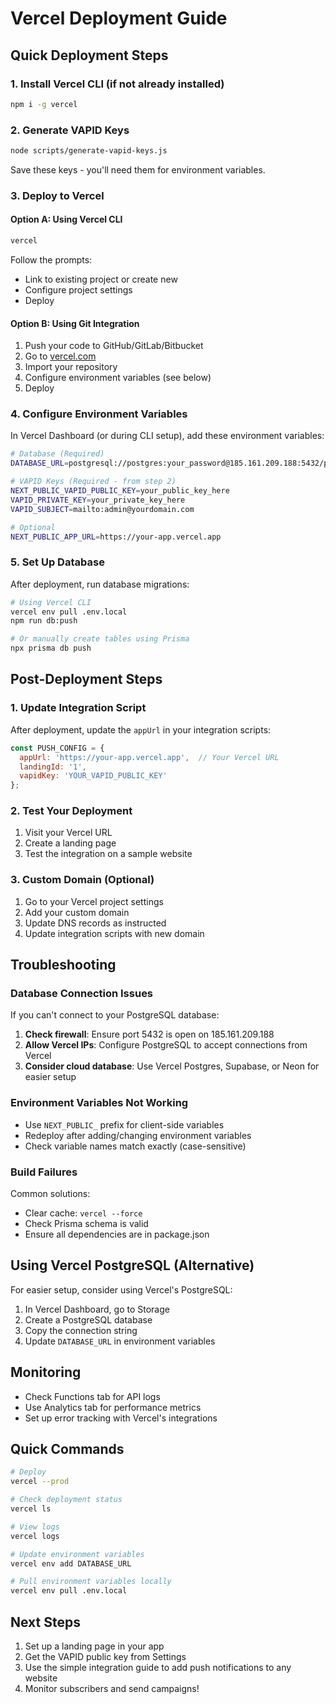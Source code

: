 # Vercel Deployment Guide

## Quick Deployment Steps

### 1. Install Vercel CLI (if not already installed)
```bash
npm i -g vercel
```

### 2. Generate VAPID Keys
```bash
node scripts/generate-vapid-keys.js
```
Save these keys - you'll need them for environment variables.

### 3. Deploy to Vercel

#### Option A: Using Vercel CLI
```bash
vercel
```

Follow the prompts:
- Link to existing project or create new
- Configure project settings
- Deploy

#### Option B: Using Git Integration
1. Push your code to GitHub/GitLab/Bitbucket
2. Go to [vercel.com](https://vercel.com)
3. Import your repository
4. Configure environment variables (see below)
5. Deploy

### 4. Configure Environment Variables

In Vercel Dashboard (or during CLI setup), add these environment variables:

```bash
# Database (Required)
DATABASE_URL=postgresql://postgres:your_password@185.161.209.188:5432/push_notifications

# VAPID Keys (Required - from step 2)
NEXT_PUBLIC_VAPID_PUBLIC_KEY=your_public_key_here
VAPID_PRIVATE_KEY=your_private_key_here
VAPID_SUBJECT=mailto:admin@yourdomain.com

# Optional
NEXT_PUBLIC_APP_URL=https://your-app.vercel.app
```

### 5. Set Up Database

After deployment, run database migrations:

```bash
# Using Vercel CLI
vercel env pull .env.local
npm run db:push

# Or manually create tables using Prisma
npx prisma db push
```

## Post-Deployment Steps

### 1. Update Integration Script

After deployment, update the `appUrl` in your integration scripts:

```javascript
const PUSH_CONFIG = {
  appUrl: 'https://your-app.vercel.app',  // Your Vercel URL
  landingId: '1',
  vapidKey: 'YOUR_VAPID_PUBLIC_KEY'
};
```

### 2. Test Your Deployment

1. Visit your Vercel URL
2. Create a landing page
3. Test the integration on a sample website

### 3. Custom Domain (Optional)

1. Go to your Vercel project settings
2. Add your custom domain
3. Update DNS records as instructed
4. Update integration scripts with new domain

## Troubleshooting

### Database Connection Issues

If you can't connect to your PostgreSQL database:

1. **Check firewall**: Ensure port 5432 is open on 185.161.209.188
2. **Allow Vercel IPs**: Configure PostgreSQL to accept connections from Vercel
3. **Consider cloud database**: Use Vercel Postgres, Supabase, or Neon for easier setup

### Environment Variables Not Working

- Use `NEXT_PUBLIC_` prefix for client-side variables
- Redeploy after adding/changing environment variables
- Check variable names match exactly (case-sensitive)

### Build Failures

Common solutions:
- Clear cache: `vercel --force`
- Check Prisma schema is valid
- Ensure all dependencies are in package.json

## Using Vercel PostgreSQL (Alternative)

For easier setup, consider using Vercel's PostgreSQL:

1. In Vercel Dashboard, go to Storage
2. Create a PostgreSQL database
3. Copy the connection string
4. Update `DATABASE_URL` in environment variables

## Monitoring

- Check Functions tab for API logs
- Use Analytics tab for performance metrics
- Set up error tracking with Vercel's integrations

## Quick Commands

```bash
# Deploy
vercel --prod

# Check deployment status
vercel ls

# View logs
vercel logs

# Update environment variables
vercel env add DATABASE_URL

# Pull environment variables locally
vercel env pull .env.local
```

## Next Steps

1. Set up a landing page in your app
2. Get the VAPID public key from Settings
3. Use the simple integration guide to add push notifications to any website
4. Monitor subscribers and send campaigns!